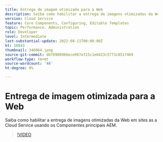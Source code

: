 ```yaml
---
title: Entrega de imagem otimizada para a Web
description: Saiba como habilitar a entrega de imagens otimizadas da Web em sites as a Cloud Service usando os Componentes principais AEM.
version: Cloud Service
feature: Core Components, Configuring, Editable Templates
topic: Performance, Administration
role: Developer
level: Intermediate
last-substantial-update: 2022-08-11T00:00:00Z
kt: 10843
thumbnail: 346064.jpeg
source-git-commit: db76980966ece967af23c1e6423c5773c851f469
workflow-type: tm+mt
source-wordcount: '46'
ht-degree: 0%

---
```



# Entrega de imagem otimizada para a Web

Saiba como habilitar a entrega de imagens otimizadas da Web em sites as a Cloud Service usando os Componentes principais AEM.

>[!VIDEO](https://video.tv.adobe.com/v/346064/?quality=12&learn=on)
